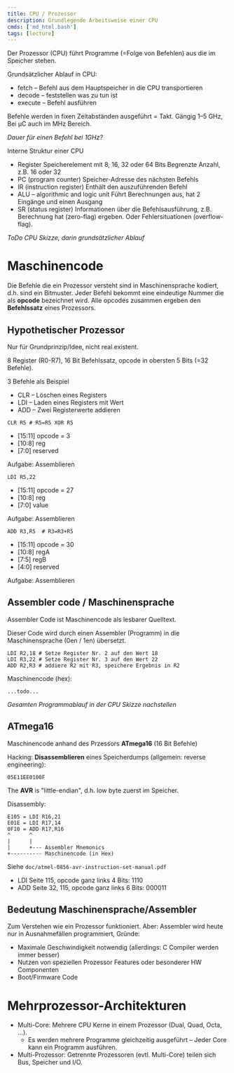```yaml
---
title: CPU / Prozessor
description: Grundlegende Arbeitsweise einer CPU
cmds: ['md_html.bash']
tags: [lecture]
---
```


Der Prozessor (CPU) führt Programme (=Folge von Befehlen) aus die im Speicher stehen.

Grundsätzlicher Ablauf in CPU:

-   fetch –  Befehl aus dem Hauptspeicher in die CPU transportieren
-   decode – feststellen was zu tun ist
-   execute – Befehl ausführen

Befehle werden in fixen Zeitabständen ausgeführt = Takt. Gängig 1–5 GHz, Bei µC auch im MHz Bereich.

*Dauer für einen Befehl bei 1GHz?*

Interne Struktur einer CPU

-   Register
    Speicherelement mit 8, 16, 32 oder 64 Bits
    Begrenzte Anzahl, z.B. 16 oder 32
-   PC (program counter)
    Speicher-Adresse des nächsten Befehls
-   IR (instruction register)
    Enthält den auszuführenden Befehl
-   ALU – algorithmic and logic unit
    Führt Berechnungen aus, hat 2 Eingänge und einen Ausgang
-   SR (status register)
    Informationen über die Befehlsausführung, z.B. Berechnung hat (zero-flag) ergeben. Oder Fehlersituationen (overflow-flag).

*ToDo CPU Skizze, darin grundsätzlicher Ablauf*



# Maschinencode

Die Befehle die ein Prozessor versteht sind in Maschinensprache kodiert, d.h. sind ein Bitmuster. Jeder Befehl bekommt eine eindeutige Nummer die als **opcode** bezeichnet wird. Alle opcodes zusammen ergeben den **Befehlssatz** eines Prozessors.



## Hypothetischer Prozessor

Nur für Grundprinzip/Idee, nicht real existent.

8 Register (R0-R7), 16 Bit Befehlssatz, opcode in obersten 5 Bits (=32 Befehle).

3 Befehle als Beispiel

- CLR – Löschen eines Registers
- LDI – Laden eines Registers mit Wert
- ADD – Zwei Registerwerte addieren



```
CLR R5 # R5=R5 XOR R5
```

- [15:11] opcode = 3
- [10:8] reg
- [7:0] reserved

Aufgabe: Assemblieren



```
LDI R5,22
```

- [15:11] opcode = 27
- [10:8] reg
- [7:0] value

Aufgabe: Assemblieren



```
ADD R3,R5  # R3=R3+R5
```

- [15:11] opcode = 30
- [10:8] regA
- [7:5] regB
- [4:0] reserved

Aufgabe: Assemblieren



## Assembler code / Maschinensprache

Assembler Code ist Maschinencode als lesbarer Quelltext.

Dieser Code wird durch einen Assembler (Programm) in die Maschinensprache (0en / 1en) übersetzt.

```
LDI R2,18 # Setze Register Nr. 2 auf den Wert 18
LDI R3,22 # Setze Register Nr. 3 auf den Wert 22
ADD R2,R3 # addiere R2 mit R3, speichere Ergebnis in R2
```

Maschinencode (hex):

```
...todo...
```

*Gesamten Programmablauf in der CPU Skizze nachstellen*



## ATmega16

Maschinencode anhand des Przessors **ATmega16** (16 Bit Befehle)

Hacking: **Disassemblieren** eines Speicherdumps (allgemein: reverse engineering):

```
05E11EE0100F
```

The **AVR** is "little-endian", d.h. low byte zuerst im Speicher.

Disassembly:

```
E105 = LDI R16,21
E01E = LDI R17,14
0F10 = ADD R17,R16
^      ^
|      |
|      +--- Assembler Mnemonics
+---------- Maschinencode (in Hex)
```

Siehe `doc/atmel-0856-avr-instruction-set-manual.pdf`

- LDI Seite 115, opcode ganz links 4 Bits: 1110
- ADD Seite 32, 115, opcode ganz links 6 Bits: 000011



## Bedeutung Maschinensprache/Assembler

Zum Verstehen wie ein Prozessor funktioniert. Aber: Assembler wird heute nur in Ausnahmefällen programmiert, Gründe:

- Maximale Geschwindigkeit notwendig (allerdings: C Compiler werden immer besser)
- Nutzen von speziellen Prozessor Features oder besonderer HW Componenten
- Boot/Firmware Code



# Mehrprozessor-Architekturen

- Multi-Core: Mehrere CPU Kerne in einem Prozessor (Dual, Quad, Octa, ...).
  - Es werden mehrere Programme gleichzeitig ausgeführt – Jeder Core kann  ein Programm ausführen.
- Multi-Prozessor: Getrennte Prozessoren (evtl. Multi-Core) teilen sich Bus, Speicher und I/O.



